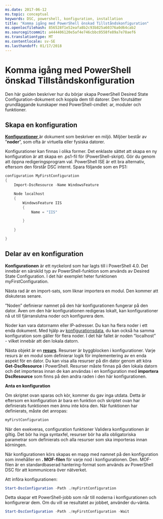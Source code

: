```yaml
---
ms.date: 2017-06-12
ms.topic: conceptual
keywords: DSC, powershell, konfiguration, installation
title: "Komma igång med PowerShell önskad Tillståndskonfiguration"
ms.openlocfilehash: 856528f1e52eafa8b2c93b825a60376a0d64cab2
ms.sourcegitcommit: a444406120e5af4e746cbbc0558fe89a7e78aef6
ms.translationtype: MT
ms.contentlocale: sv-SE
ms.lasthandoff: 01/17/2018
---
```

# <a name="getting-started-with-powershell-desired-state-configuration"></a>Komma igång med PowerShell önskad Tillståndskonfiguration #

Den här guiden beskriver hur du börjar skapa PowerShell Desired State Configuration-dokument och koppla dem till datorer. Den förutsätter grundläggande kunskaper med PowerShell-cmdlet: ar, moduler och funktioner. 


## <a name="create-a-configuration"></a>Skapa en konfiguration ##

[**Konfigurationer** ](https://msdn.microsoft.com/en-us/powershell/dsc/configurations) är dokument som beskriver en miljö. Miljöer består av ”**noder**”, som ofta är virtuella eller fysiska datorer. 

Konfigurationer kan finnas i olika former. Det enklaste sättet att skapa en ny konfiguration är att skapa en .ps1-fil för (PowerShell-skript). Gör du genom att öppna redigeringsprogram val. PowerShell ISE är ett bra alternativ, eftersom den förstår DSC internt. Spara följande som en PS1:

```powershell
configuration MyFirstConfiguration
{
    Import-DscResource -Name WindowsFeature

    Node localhost
    {
        WindowsFeature IIS
        {
            Name = "IIS"

        }
        
    }

}
```
## <a name="parts-of-a-configuration"></a>Delar av en konfiguration ##
**Konfigurationen** är ett nyckelord som har lagts till i PowerShell 4.0. Det innebär en särskild typ av PowerShell-funktion som används av Desired State Configuration. I det här exemplet heter funktionen myFirstConfiguration. 

Nästa rad är en import-sats, som liknar importera en modul. Den kommer att diskuteras senare.

”Noden” definierar namnet på den här konfigurationen fungerar på den dator. Även om den här konfigurationen redigeras lokalt, kan konfigurationer nå ut till fjärranslutna noder och konfigurera dem. 

Noder kan vara datornamn eller IP-adresser. Du kan ha flera noder i ett enda dokument. Med hjälp av [konfigurationsdata](https://msdn.microsoft.com/en-us/powershell/dsc/configdata), du kan också ha samma konfiguration som gäller för flera noder. I det här fallet är noden ”localhost” - vilket innebär att den lokala datorn. 

Nästa objekt är en [ **resurs**](https://msdn.microsoft.com/en-us/powershell/dsc/resources). Resurser är byggblocken i konfigurationer. Varje resurs är en modul som definierar logik för implementering av en enda aspekt för en dator. Du kan visa alla resurser på din dator genom att köra **Get-DscResource** i PowerShell. Resurser måste finnas på den lokala datorn och det importeras innan de kan användas i en konfiguration med **importera DscResource** som finns på den andra raden i den här konfigurationen. 

**Anta en konfiguration**

Om skriptet ovan sparas och kör, kommer du gav inga utdata. Detta är eftersom en konfiguration är bara en funktion och skriptet ovan har definierats funktionen men ännu inte köra den. När funktionen har definierats, måste det anropas:
```powershell
myFirstConfiguration
```

När den exekveras, configuration funktioner Validera konfigurationen är giltig. Det bör ha inga syntaxfel, resurser bör ha alla obligatoriska parametrar som definierats och alla resurser som ska importeras innan körningen.

När konfigurationen körs skapas en mapp med namnet på den konfiguration som innehåller en **. MOF-filen** för varje nod i konfigurationen. Den. MOF-filen är en standardbaserad hantering-format som används av PowerShell DSC för att kommunicera över nätverket.

Att införa konfigurationen:
```powershell
Start-DscConfiguration -Path ./myFirstConfiguration
```
Detta skapar ett PowerShell-jobb som når till noderna i konfigurationen och konfigurerar dem. Om du vill se resultatet av jobbet, använder du-vänta. 
```powershell
Start-DscConfiguration -Path ./myFirstConfiguration -Wait
```

